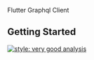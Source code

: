 

Flutter Graphql Client

## Getting Started

[![style: very good analysis](https://img.shields.io/badge/style-very_good_analysis-B22C89.svg)](https://pub.dev/packages/very_good_analysis)